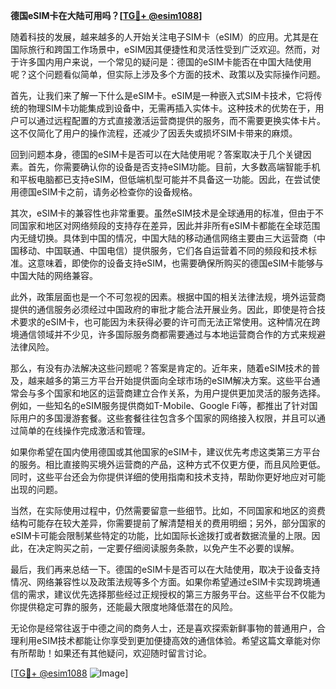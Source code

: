 **德国eSIM卡在大陆可用吗？[[TG💪+ @esim1088](https://t.me/s/esim1088)]**

随着科技的发展，越来越多的人开始关注电子SIM卡（eSIM）的应用。尤其是在国际旅行和跨国工作场景中，eSIM因其便捷性和灵活性受到广泛欢迎。然而，对于许多国内用户来说，一个常见的疑问是：德国的eSIM卡能否在中国大陆使用呢？这个问题看似简单，但实际上涉及多个方面的技术、政策以及实际操作问题。

首先，让我们来了解一下什么是eSIM卡。eSIM是一种嵌入式SIM卡技术，它将传统的物理SIM卡功能集成到设备中，无需再插入实体卡。这种技术的优势在于，用户可以通过远程配置的方式直接激活运营商提供的服务，而不需要更换实体卡片。这不仅简化了用户的操作流程，还减少了因丢失或损坏SIM卡带来的麻烦。

回到问题本身，德国的eSIM卡是否可以在大陆使用呢？答案取决于几个关键因素。首先，你需要确认你的设备是否支持eSIM功能。目前，大多数高端智能手机和平板电脑都已支持eSIM，但低端机型可能并不具备这一功能。因此，在尝试使用德国eSIM卡之前，请务必检查你的设备规格。

其次，eSIM卡的兼容性也非常重要。虽然eSIM技术是全球通用的标准，但由于不同国家和地区对网络频段的支持存在差异，因此并非所有eSIM卡都能在全球范围内无缝切换。具体到中国的情况，中国大陆的移动通信网络主要由三大运营商（中国移动、中国联通、中国电信）提供服务，它们各自运营着不同的频段和技术标准。这意味着，即使你的设备支持eSIM，也需要确保所购买的德国eSIM卡能够与中国大陆的网络兼容。

此外，政策层面也是一个不可忽视的因素。根据中国的相关法律法规，境外运营商提供的通信服务必须经过中国政府的审批才能合法开展业务。因此，即使是符合技术要求的eSIM卡，也可能因为未获得必要的许可而无法正常使用。这种情况在跨境通信领域并不少见，许多国际服务商都需要通过与本地运营商合作的方式来规避法律风险。

那么，有没有办法解决这些问题呢？答案是肯定的。近年来，随着eSIM技术的普及，越来越多的第三方平台开始提供面向全球市场的eSIM解决方案。这些平台通常会与多个国家和地区的运营商建立合作关系，为用户提供更加灵活的服务选择。例如，一些知名的eSIM服务提供商如T-Mobile、Google Fi等，都推出了针对国际用户的多国漫游套餐。这些套餐往往包含多个国家的网络接入权限，并且可以通过简单的在线操作完成激活和管理。

如果你希望在国内使用德国或其他国家的eSIM卡，建议优先考虑这类第三方平台的服务。相比直接购买境外运营商的产品，这种方式不仅更方便，而且风险更低。同时，这些平台还会为你提供详细的使用指南和技术支持，帮助你更好地应对可能出现的问题。

当然，在实际使用过程中，仍然需要留意一些细节。比如，不同国家和地区的资费结构可能存在较大差异，你需要提前了解清楚相关的费用明细；另外，部分国家的eSIM卡可能会限制某些特定的功能，比如国际长途拨打或者数据流量的上限。因此，在决定购买之前，一定要仔细阅读服务条款，以免产生不必要的误解。

最后，我们再来总结一下。德国的eSIM卡是否可以在大陆使用，取决于设备支持情况、网络兼容性以及政策法规等多个方面。如果你希望通过eSIM卡实现跨境通信的需求，建议优先选择那些经过正规授权的第三方服务平台。这些平台不仅能为你提供稳定可靠的服务，还能最大限度地降低潜在的风险。

无论你是经常往返于中德之间的商务人士，还是喜欢探索新鲜事物的普通用户，合理利用eSIM技术都能让你享受到更加便捷高效的通信体验。希望这篇文章能对你有所帮助！如果还有其他疑问，欢迎随时留言讨论。

[[TG💪+ @esim1088](https://t.me/s/esim1088) ![Image](https://i.postimg.cc/4NQfJmqS/Snipaste-2025-05-13-00-14-12.png)]